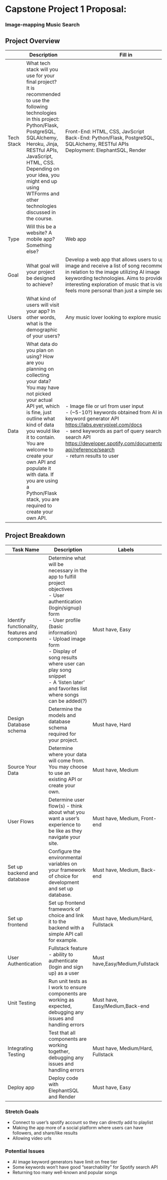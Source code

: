 # Capstone Project 1 Proposal:
### Image-mapping Music Search
## Project Overview

|            | Description                                                                                                                                                                                                                                                                                                                                              | Fill in |
| ---------- | -------------------------------------------------------------------------------------------------------------------------------------------------------------------------------------------------------------------------------------------------------------------------------------------------------------------------------------------------------- | ------- |
| Tech Stack | What tech stack will you use for your final project? It is recommended to use the following technologies in this project: Python/Flask, PostgreSQL, SQLAlchemy, Heroku, Jinja, RESTful APIs, JavaScript, HTML, CSS. Depending on your idea, you might end up using WTForms and other technologies discussed in the course.|Front-End: HTML, CSS, JavScript <br> Back-End: Python/Flask, PostgreSQL, SQLAlchemy, RESTful APIs <br> Deployment: ElephantSQL, Render|
| Type       | Will this be a website? A mobile app? Something else? | Web app         |
| Goal       | What goal will your project be designed to achieve?  |Develop a web app that allows users to upload an image and receive a list of song recommendations in relation to the image utilizing AI image keywording technologies. Aims to provide an interesting exploration of music that is visual and feels more personal than just a simple search.|
| Users      | What kind of users will visit your app? In other words, what is the demographic of your users? | Any music lover looking to explore music randomly.|
| Data       | What data do you plan on using? How are you planning on collecting your data? You may have not picked your actual API yet, which is fine, just outline what kind of data you would like it to contain. You are welcome to create your own API and populate it with data. If you are using a Python/Flask stack, you are required to create your own API.                             |- Image file or url from user input <br> - (~5-10?) keywords obtained from AI image keyword generator API https://labs.everypixel.com/docs <br> - send keywords as part of query search to Spotify search API https://developer.spotify.com/documentation/web-api/reference/search <br> - return results to user|

## Project Breakdown


| Task Name                   | Description                                                                                                   | Labels                                                          |
| --------------------------- | ------------------------------------------------------------------------------------------------------------- | ----------------------------------------------------------------- |
|Identify functionality, features and components|Determine what will be necessary in the app to fulfill project objectives <br>- User authentication (login/signup) form <br>- User profile (basic information) <br>- Upload image form <br>- Display of song results where user can play song snippet <br>- A ‘listen later’ and favorites list where songs can be added(?)| Must have, Easy
| Design Database schema      | Determine the models and database schema required for your project.                                           | Must have, Hard |
| Source Your Data            | Determine where your data will come from. You may choose to use an existing API or create your own.           | Must have, Medium|
| User Flows                  | Determine user flow(s) - think about what you want a user’s experience to be like as they navigate your site. | Must have, Medium, Front-end |
| Set up backend and database | Configure the environmental variables on your framework of choice for development and set up database.        | Must have, Medium, Back-end |
| Set up frontend             | Set up frontend framework of choice and link it to the backend with a simple API call for example.            | Must have, Medium/Hard, Fullstack|
| User Authentication         | Fullstack feature - ability to authenticate (login and sign up) as a user                                     | Must have,Easy/Medium,Fullstack|
|Unit Testing|Run unit tests as I work to ensure components are working as expected, debugging any issues and handling errors|Must have, Easy/Medium,Back-end|
|Integrating Testing|Test that all components are working together, debugging any issues and handling errors|Must have, Medium/Hard, Fullstack|
|Deploy app|Deploy code with ElephantSQL and Render|Must have, Easy|

### Stretch Goals
* Connect to user’s spotify account so they can directly add to playlist
* Making the app more of a social platform where users can have followers, and share/like results
* Allowing video urls

### Potential Issues
* AI image keyword generators have limit on free tier
* Some keywords won’t have good “searchability” for Spotify search API
* Returning too many well-known and popular songs 
